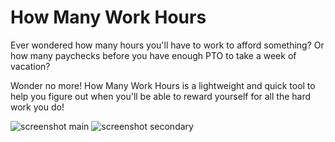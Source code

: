 # How Many Work Hours

Ever wondered how many hours you'll have to work to afford something? Or how many paychecks before you have enough PTO to take a week of vacation?

Wonder no more! How Many Work Hours is a lightweight and quick tool to help you figure out when you'll be able to reward yourself for all the hard work you do!

![screenshot main](https://dayloncrider.com/assets/img/how_many_hours_main.png)
![screenshot secondary](https://dayloncrider.com/assets/img/how_many_hours_secondary.png)
